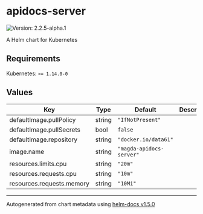 # apidocs-server

![Version: 2.2.5-alpha.1](https://img.shields.io/badge/Version-2.2.5--alpha.1-informational?style=flat-square)

A Helm chart for Kubernetes

## Requirements

Kubernetes: `>= 1.14.0-0`

## Values

| Key | Type | Default | Description |
|-----|------|---------|-------------|
| defaultImage.pullPolicy | string | `"IfNotPresent"` |  |
| defaultImage.pullSecrets | bool | `false` |  |
| defaultImage.repository | string | `"docker.io/data61"` |  |
| image.name | string | `"magda-apidocs-server"` |  |
| resources.limits.cpu | string | `"20m"` |  |
| resources.requests.cpu | string | `"10m"` |  |
| resources.requests.memory | string | `"10Mi"` |  |

----------------------------------------------
Autogenerated from chart metadata using [helm-docs v1.5.0](https://github.com/norwoodj/helm-docs/releases/v1.5.0)

